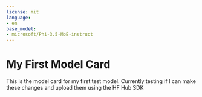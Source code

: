 ```yaml
---
license: mit
language:
- en
base_model:
- microsoft/Phi-3.5-MoE-instruct
---
```


# My First Model Card

This is the model card for my first test model. Currently testing if I can make these changes and upload them using the HF Hub SDK